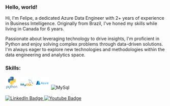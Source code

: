 <h3>
  Hello, world!
</h3>
<p>
Hi, I'm Felipe, a dedicated Azure Data Engineer with 2+ years of experience in Business Intelligence. Originally from Brazil, I've honed my skills while living in Canada for 6 years.<br>

Passionate about leveraging technology to drive insights, I'm proficient in Python and enjoy solving complex problems through data-driven solutions. I'm always eager to explore new technologies and methodologies within the data engineering and analytics space.
</p>



<h3>
  Skills:
</h3>
<div>
  <img src="https://github.com/devicons/devicon/blob/master/icons/python/python-original-wordmark.svg" title="Python" alt="Python" width="40" height="40"/>&nbsp;
  <img src="https://github.com/devicons/devicon/blob/master/icons/mysql/mysql-original-wordmark.svg" title="MySql" alt="MySql" width="40" height="40"/>&nbsp;
  <img src="https://github.com/devicons/devicon/blob/master/icons/azure/azure-original-wordmark.svg" title="Azure" alt="MySql" width="40" height="40"/>&nbsp;
  <img src="https://cdn.brandfetch.io/idSUrLOWbH/idEHbzBDZC.svg?k=id64Mup7ac&t=1661139049043?t=1661139049043" title="Databricks" alt="MySql" width="40" height="40"/>&nbsp;
  
</div>
<br>
<div id="badges">
  <a href="https://www.linkedin.com/in/lfelipedecastro/">
    <img src="https://img.shields.io/badge/LinkedIn-blue?style=for-the-badge&logo=linkedin&logoColor=white" alt="LinkedIn Badge"/>
  </a>
  <a href="mailto:felipe.de.castro.88@gmail.com">
    <img src="https://img.shields.io/badge/Gmail-D14836?style=for-the-badge&logo=gmail&logoColor=white" alt="Youtube Badge"/>
  </a>
  
 </div>
